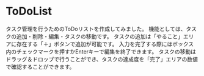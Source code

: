 # ToDoList
タスク管理を行うためのToDoリストを作成してみました。
機能としては、タスクの追加・削除・編集・タスクの移動です。
タスクの追加は「やること」エリアに存在する「＋」ボタンで追加が可能です。
入力を完了する際にはボックス内のチェックマークを押すかEnterキーで編集を終了できます。
タスクの移動はドラッグ＆ドロップで行うことができ、タスクの達成度を「完了」エリアの数値で確認することができます。
